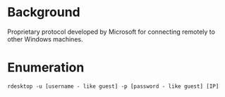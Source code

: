 # Background
Proprietary protocol developed by Microsoft for connecting remotely to other Windows machines.

# Enumeration
```
rdesktop -u [username - like guest] -p [password - like guest] [IP]
```
